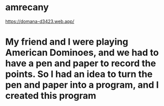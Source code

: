# amrecany
https://domana-d3423.web.app/
# My friend and I were playing American Dominoes, and we had to have a pen and paper to record the points. So I had an idea to turn the pen and paper into a program, and I created this program
